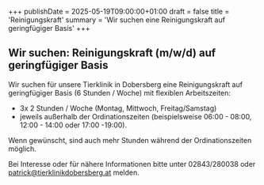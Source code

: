 +++
publishDate = 2025-05-19T09:00:00+01:00
draft = false
title = 'Reinigungskraft'
summary = 'Wir suchen eine Reinigungskraft auf geringfügiger Basis'
+++

## Wir suchen: Reinigungskraft (m/w/d) auf geringfügiger Basis

Wir suchen für unsere Tierklinik in Dobersberg eine Reinigungskraft auf geringfügiger Basis (6 Stunden / Woche) mit flexiblen Arbeitszeiten:

- 3x 2 Stunden / Woche (Montag, Mittwoch, Freitag/Samstag) 
- jeweils außerhalb der Ordinationszeiten (beispielsweise 06:00 - 08:00, 12:00 - 14:00 oder 17:00 -19:00).

Wenn gewünscht, sind auch mehr Stunden während der Ordinationszeiten möglich.

Bei Interesse oder für nähere Informationen bitte unter 02843/280038 oder patrick@tierklinikdobersberg.at melden.
